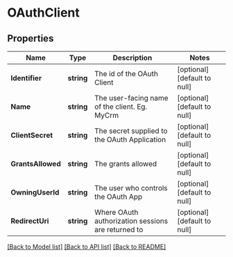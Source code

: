# OAuthClient

## Properties
Name | Type | Description | Notes
------------ | ------------- | ------------- | -------------
**Identifier** | **string** | The id of the OAuth Client | [optional] [default to null]
**Name** | **string** | The user-facing name of the client. Eg. MyCrm | [optional] [default to null]
**ClientSecret** | **string** | The secret supplied to the OAuth Application | [optional] [default to null]
**GrantsAllowed** | **string** | The grants allowed | [optional] [default to null]
**OwningUserId** | **string** | The user who controls the OAuth App | [optional] [default to null]
**RedirectUri** | **string** | Where OAuth authorization sessions are returned to | [optional] [default to null]

[[Back to Model list]](../README.md#documentation-for-models) [[Back to API list]](../README.md#documentation-for-api-endpoints) [[Back to README]](../README.md)


